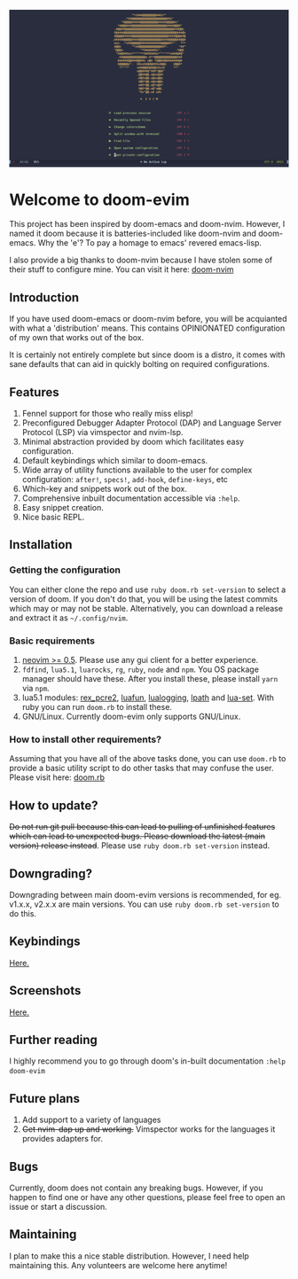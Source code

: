 

![DOOM-eVIM](./screenshots/doom.png)

# Welcome to doom-evim
This project has been inspired by doom-emacs and doom-nvim. However, I named it doom because it is batteries-included like doom-nvim and doom-emacs. Why the 'e'? To pay a homage to emacs' revered emacs-lisp.

I also provide a big thanks to doom-nvim because I have stolen some of their stuff to configure mine. You can visit it here: [doom-nvim](https://github.com/NTBBloodbath/doom-nvim)

## Introduction
If you have used doom-emacs or doom-nvim before, you will be acquianted with what a 'distribution' means. This contains OPINIONATED configuration of my own that works out of the box. 

It is certainly not entirely complete but since doom is a distro, it comes with sane defaults that can aid in quickly bolting on required configurations.

## Features
1. Fennel support for those who really miss elisp!
2. Preconfigured Debugger Adapter Protocol (DAP) and Language Server Protocol (LSP) via vimspector and nvim-lsp.
3. Minimal abstraction provided by doom which facilitates easy configuration.
4. Default keybindings which similar to doom-emacs. 
5. Wide array of utility functions available to the user for complex configuration: `after!`, `specs!`, `add-hook`, `define-keys`, etc 
6. Which-key and snippets work out of the box. 
7. Comprehensive inbuilt documentation accessible via `:help`.
8. Easy snippet creation.
9. Nice basic REPL.
 
## Installation

### Getting the configuration
You can either clone the repo and use `ruby doom.rb set-version` to select a version of doom. If you don't do that, you will be using the latest commits which may or may not be stable. Alternatively, you can download a release and extract it as `~/.config/nvim`.

### Basic requirements
1. [neovim >= 0.5](https://github.com/neovim/neovim/wiki/Installing-Neovim). Please use any gui client for a better experience.
2. `fdfind`, `lua5.1`, `luarocks`, `rg`, `ruby`, `node` and `npm`. You OS package manager should have these. After you install these, please install `yarn` via `npm`.
3. lua5.1 modules: [rex_pcre2](https://rrthomas.github.io/lrexlib/manual.html), [luafun](https://luafun.github.io/), [lualogging](https://neopallium.github.io/lualogging/index.html), [lpath](https://github.com/starwing/lpath) and [lua-set](https://github.com/EvandroLG/set-lua). With ruby you can run `doom.rb` to install these.
4. GNU/Linux. Currently doom-evim only supports GNU/Linux.

### How to install other requirements?
Assuming that you have all of the above tasks done, you can use `doom.rb` to provide a basic utility script to do other tasks that may confuse the user. Please visit here: [doom.rb](./doomrb.md)

## How to update?
~~Do not run git pull because this can lead to pulling of unfinished features which can lead to unexpected bugs. Please download the latest (main version) release instead~~.
Please use `ruby doom.rb set-version` instead. 

## Downgrading? 
Downgrading between main doom-evim versions is recommended, for eg. v1.x.x, v2.x.x are main versions.
You can use `ruby doom.rb set-version` to do this.

## Keybindings
[Here.](./keybindings.md)

## Screenshots
[Here.](./screenshots/README.md)

## Further reading
I highly recommend you to go through doom's in-built documentation
`:help doom-evim`

## Future plans
1. Add support to a variety of languages
2. ~~Get nvim-dap up and working.~~ Vimspector works for the languages it provides adapters for.

## Bugs
Currently, doom does not contain any breaking bugs. However, if you happen to find one or have any other questions, please feel free to open an issue or start a discussion.

## Maintaining
I plan to make this a nice stable distribution. However, I need help maintaining this. Any volunteers are welcome here anytime!

